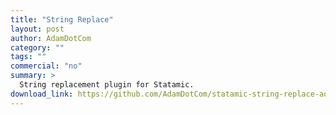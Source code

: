 ```yaml
---
title: "String Replace"
layout: post
author: AdamDotCom
category: ""
tags: ""
commercial: "no"
summary: >
  String replacement plugin for Statamic.
download_link: https://github.com/AdamDotCom/statamic-string-replace-add-on
---
```

